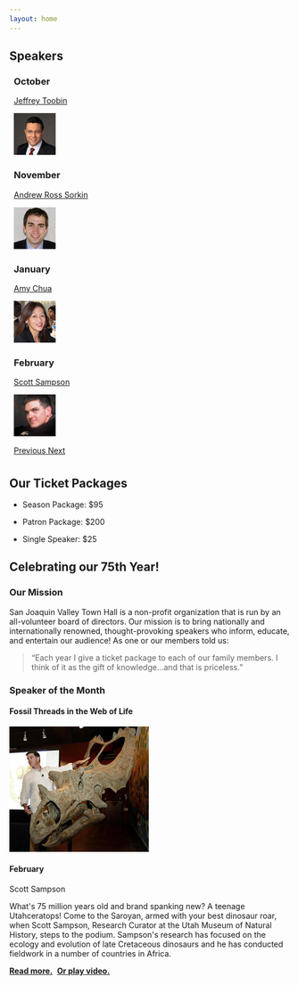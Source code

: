 ```yaml
---
layout: home
---
```

<main markdown="1" class="row">
<aside markdown="1" class="col-2">

## Speakers

<div markdown="1" style="padding-bottom:.5rem;padding-left:.5rem;">
<div id="speakerslide" class="carousel slide" data-ride="carousel">
<div class="carousel-inner">
<div class="carousel-item active" markdown="1">
     
### October  
[Jeffrey Toobin](speakers/toobin.html)

![Jeffrey Toobin photo](images/toobin75.jpg)


</div>
<div class="carousel-item" markdown="1">
     
### November  
[Andrew Ross Sorkin](speakers/sorkin.html)

![Andrew Ross Sorkin photo](images/sorkin75.jpg)


</div>
<div class="carousel-item" markdown="1">

### January  
[Amy Chua](speakers/chua.html)

![Amy Chua photo](images/chua75.jpg)


</div>
<div class="carousel-item" markdown="1">
     
### February  
[Scott Sampson](speakers/sampson.html)

![Scott Sampson](images/sampson75.jpg)


</div>

</div>
 <a class="carousel-control-prev" href="#speakerslide" role="button" data-slide="prev">
    <span class="carousel-control-prev-icon" aria-hidden="true"></span>
    <span class="sr-only">Previous</span>
  </a>
  <a class="carousel-control-next" href="#speakerslide" role="button" data-slide="next">
    <span class="carousel-control-next-icon" aria-hidden="true"></span>
    <span class="sr-only">Next</span>
  </a>
</div>
</div>

## Our Ticket Packages
         
*   Season Package: $95

*   Patron Package: $200

*   Single Speaker: $25

</aside>
<section markdown="1" class="col-10">

## Celebrating our 75th Year!

### Our Mission 

San Joaquin Valley Town Hall is a non-profit organization that is run by an all-volunteer board of directors. Our mission is to bring nationally and internationally renowned, thought-provoking speakers who inform, educate, and entertain our audience! As one or our members told us:

>“Each year I give a ticket package to each of our family members. I think of it as the gift of knowledge...and that is priceless.”



### Speaker of the Month

<article markdown="1">

#### Fossil Threads in the Web of Life
           
<div class="row" markdown="1">
<div class="col-4" markdown="1">

![Scott Sampson with Dinosaur](images/sampson_dinosaur.jpg)

</div>
<div class="col-6" markdown="1">

#### February  
Scott Sampson

What's 75 million years old and brand spanking new? A teenage Utahceratops! Come to the Saroyan, armed with your best dinosaur roar, when Scott Sampson, Research Curator at the Utah Museum of Natural History, steps to the podium. Sampson's research has focused on the ecology and evolution of late Cretaceous dinosaurs and he has conducted fieldwork in a number of countries in Africa.

[**Read more.**](speakers/sampson.html)  [**Or play video.**](speakers/sampson_video.html)

</div>
</div>
</article>
</section>
</main>
